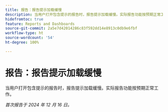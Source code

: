 ```yaml
---
title: 报告：报告提示加载缓慢
description: 当用户打开包含提示的报告时，报告提示加载缓慢。实际报告功能按预期正常工作。
hidefromtoc: true
feature: Reports and Dashboards
source-git-commit: 2a5e7d42014286c83f592dd14e8913c0db9e6fbf
workflow-type: ht
source-wordcount: '54'
ht-degree: 100%

---
```



# 报告：报告提示加载缓慢

当用户打开包含提示的报告时，报告提示加载缓慢。实际报告功能按预期正常工作。

_首次报告于 2024 年 12 月 16 日。_
